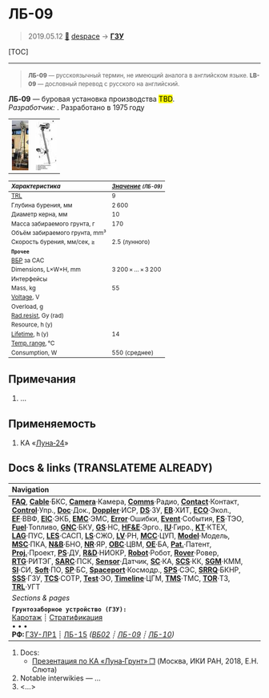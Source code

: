# ЛБ-09
> 2019.05.12 [🚀](../index/index.md) [despace](index.md) → **[ГЗУ](sss.md)**

[TOC]

---

> <small>**ЛБ-09** — русскоязычный термин, не имеющий аналога в английском языке. **LB-09** — дословный перевод с русского на английский.</small>

**ЛБ‑09** — буровая установка производства <mark>TBD</mark>.  
*Разработчик:* . Разработано в 1975 году 

|||
|:--|:--|
|[![](f/sss/l/lb-09_pic1_thumb.jpg)](f/sss/l/lb-09_pic1.jpg)|[![](f/sss/l/lb-09_pic2_thumb.jpg)](f/sss/l/lb-09_pic2.png)|

<small>

|*Характеристика*|*[Значение](si.md) <small>(ЛБ-09)</small>*|
|:--|:--|
|[TRL](trl.md)|9|
|Глубина бурения, мм|2 600|
|Диаметр керна, мм|10|
|Масса забираемого грунта, г|170|
|Объём забираемого грунта, mm³||
|Скорость бурения, мм/сек, ≥|2.5 (лунного)|
|**`Прочее`**||
|[ВБР](srrq.md) за САС||
|Dimensions, L×W×H, mm|3 200 × … × 3 200|
|Интерфейсы||
|Mass, kg|55|
|[Voltage](voltage.md), V||
|Overload, g||
|[Rad.resist](ion_rad.md), Gy (rad)||
|Resource, h (y)||
|[Lifetime](lifetime.md), h (y)|14|
|[Temp. range](tcs.md), ℃||
|Consumption, W|550 (среднее)|

</small>



<p style="page-break-after:always"> </p>

## Примечания
   1. …



## Применяемость
   1. КА «[Луна‑24](луна_24.md)»



<p style="page-break-after:always"> </p>

## Docs & links (TRANSLATEME ALREADY)
|Navigation|
|:--|
|**[FAQ](faq.md)**, **[Cable](cable.md)**·БКС, **[Camera](cam.md)**·Камера, **[Comms](comms.md)**·Радио, **[Contact](contact.md)**·Контакт, **[Control](control.md)**·Упр., **[Doc](doc.md)**·Док., **[Doppler](doppler.md)**·ИСР, **[DS](ds.md)**·ЗУ, **[EB](eb.md)**·ХИТ, **[ECO](ecology.md)**·Экол., **[EF](ef.md)**·ВВФ, **[ElC](elc.md)**·ЭКБ, **[EMC](emc.md)**·ЭМС, **[Error](error.md)**·Ошибки, **[Event](event.md)**·События, **[FS](fs.md)**·ТЭО, **[Fuel](fuel.md)**·Топливо, **[GNC](gnc.md)**·БКУ, **[GS](scs.md)**·НС, **[HF&E](hfe.md)**·Эрго., **[IU](iu.md)**·Гиро., **[KT](kt.md)**·КТЕХ, **[LAG](lag.md)**·ПУC, **[LES](les.md)**·САСП, **[LS](ls.md)**·СЖО, **[LV](lv.md)**·РН, **[MCC](mcc.md)**·ЦУП, **[Model](model.md)**·Модель, **[MSC](sc.md)**·ПКА, **[N&B](nnb.md)**·БНО, **[NR](nr.md)**·ЯР, **[OBC](obc.md)**·ЦВМ, **[OE](oe.md)**·БА, **[Pat.](патент.md)**·Патент, **[Proj.](project.md)**·Проект, **[PS](ps.md)**·ДУ, **[R&D](rnd.md)**·НИОКР, **[Robot](robotics.md)**·Робот, **[Rover](rover.md)**·Ровер, **[RTG](rtg.md)**·РИТЭГ, **[SARC](sarc.md)**·ПСК, **[Sensor](sensor.md)**·Датчик, **[SC](sc.md)**·КА, **[SCS](scs.md)**·КК, **[SGM](sgm.md)**·КММ, **[SI](si.md)**·СИ, **[Soft](soft.md)**·ПО, **[SP](sp.md)**·БС, **[Spaceport](spaceport.md)**·Космодр., **[SPS](sps.md)**·СЭС, **[SRRQ](srrq.md)**·БКНР, **[SSS](sss.md)**·ГЗУ, **[TCS](tcs.md)**·СОТР, **[Test](test.md)**·ЭО, **[Timeline](timeline.md)**·ЦГМ, **[TMS](tms.md)**·ТМС, **[TOR](tor.md)**·ТЗ, **[TRL](trl.md)**·УГТ|
|*Sections & pages*|
|**`Грунтозаборное устройство (ГЗУ):`**<br> [Каротаж](logging.md) ┊ [Стратификация](stratification.md)<br>• • •<br> **РФ:** [ГЗУ-ЛР1](гзу_лр1.md) ┊ [ЛБ-15](lb_15.md) *([ВБ02](vb02.md) ┊ [ЛБ-09](lb_09.md) ┊ [ЛБ-10](lb_10.md))*|

   1. Docs:
      - [Презентация по КА «Луна‑Грунт» ❐](f/sss/l/2018_ikiran_sluta.djvu) (Москва, ИКИ РАН, 2018, Е.Н. Слюта)
   1. Notable interwikies — …
   1. <…>
